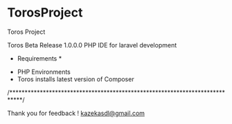 # TorosProject
Toros Project

Toros Beta Release 1.0.0.0
PHP IDE for laravel development

* Requirements *
- PHP Environments
- Toros installs latest version of Composer

/****************************************************************************/


Thank you for feedback !
kazekasdl@gmail.com
